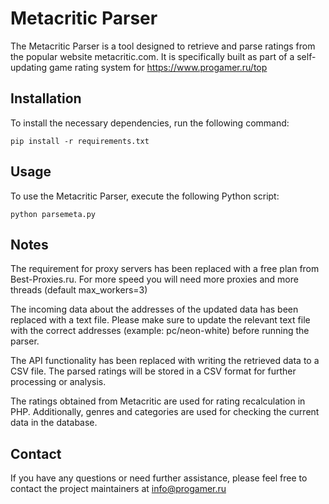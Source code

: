 # Metacritic Parser
The Metacritic Parser is a tool designed to retrieve and parse ratings from the popular website metacritic.com. It is specifically built as part of a self-updating game rating system for https://www.progamer.ru/top

## Installation
To install the necessary dependencies, run the following command:
```
pip install -r requirements.txt
```
## Usage
To use the Metacritic Parser, execute the following Python script:
```
python parsemeta.py
```
## Notes

The requirement for proxy servers has been replaced with a free plan from Best-Proxies.ru. For more speed you will need more proxies and more threads (default max_workers=3)

The incoming data about the addresses of the updated data has been replaced with a text file. Please make sure to update the relevant text file with the correct addresses (example: pc/neon-white) before running the parser.

The API functionality has been replaced with writing the retrieved data to a CSV file. The parsed ratings will be stored in a CSV format for further processing or analysis.

The ratings obtained from Metacritic are used for rating recalculation in PHP. Additionally, genres and categories are used for checking the current data in the database.

## Contact
If you have any questions or need further assistance, please feel free to contact the project maintainers at info@progamer.ru
